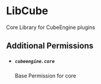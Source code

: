 # LibCube

Core Library for CubeEngine plugins

## Additional Permissions

 - ##### `cubeengine.core`
   Base Permission for core

